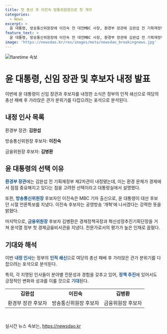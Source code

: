 ```yaml
---
title: 첫 총선 후 이진숙 방통위원장으로 첫 개각
categories:
  - News
excerpt: >
  윤 대통령, 방송통신위원장에 이진숙 전 대전MBC 사장, 환경부 장관에 김완섭 전 기획재정부 제2차관, 금융위원장에 김병환 기재부 제1차관 내정. 이진숙 후보는 언론특보 출신으로 공영방송 개혁 다짐, 김병환 후보는 경제정책국장 출신으로 평가 높아. 김완섭 후보는 환경·경제 문제 이해 강점. 대통령, 임기 후반기에 신선한 리더십 투입으로 관가 분위기 전환 시도. (단행된 대통령 장관급 인사, 임기 후반기 인적 쇄신)
feature_text: >
  윤 대통령, 방송통신위원장에 이진숙 전 대전MBC 사장, 환경부 장관에 김완섭 전 기획재정부 제2차관, 금융위원장에 김병환 기재부 제1차관 내정. 이진숙 후보는 언론특보 출신으로 공영방송 개혁 다짐, 김병환 후보는 경제정책국장 출신으로 평가 높아. 김완섭 후보는 환경·경제 문제 이해 강점. 대통령, 임기 후반기에 신선한 리더십 투입으로 관가 분위기 전환 시도. (단행된 대통령 장관급 인사, 임기 후반기 인적 쇄신)
image: 'https://newsdao.kr/res/images/meta/newsdao_breakingnews.jpg'
---
```


<p><img src="https://newsdao.kr/res/images/meta/newsdao_breakingnews.jpg" alt="flaretime 속보" /></p>

<h1>윤 대통령, 신임 장관 및 후보자 내정 발표</h1>

<p data-ke-size="size16">이번에 윤 대통령이 신임 장관과 후보자를 내정한 소식은 정부의 인적 쇄신으로 여당의 총선 패배 후 가라앉은 관가 분위기를 다잡으려는 포석으로 분석된다.</p>

<h2 data-ke-size="size26">내정 인사 목록</h2>

<p data-ke-size="size16">환경부 장관: <b>김완섭</b></p>

<p data-ke-size="size16">방송통신위원장 후보자: <b>이진숙</b></p>

<p data-ke-size="size16">금융위원장 후보자: <b>김병환</b></p>

<h2 data-ke-size="size26">윤 대통령의 선택 이유</h2>

<p data-ke-size="size16"><b><span style="color: #1a5490;">환경부 장관</span></b>에는 김완섭 전 기획재정부 제2차관이 내정됐는데, 이는 환경 문제가 경제에서 점점 중요해지고 있다는 점을 고려한 선택이라고 대통령실에서 설명했다. </p>

<p data-ke-size="size16">또한, <b><span style="color: #1a5490;">방송통신위원장</span></b> 후보자인 이진숙은 MBC 기자 출신으로, 윤 대통령이 대선 후보던 시절 언론특보를 지냈다. 이진숙 후보자는 공영방송 ‘개혁’에 나서겠다는 강력한 뜻을 밝혔다.</p>

<p data-ke-size="size16">마지막으로, <b><span style="color: #1a5490;">금융위원장</span></b> 후보자 김병환은 경제정책국장과 혁신성장추진기획단장을 거쳐 윤석열 정부 첫 경제금융비서관을 지냈다. 전문가로서의 평가가 높은 인재로 꼽혔다.</p>

<h2 data-ke-size="size26">기대와 해석</h2>

<p data-ke-size="size16">이번 <b><span style="color: #1a5490;">내정 인사</span></b>는 정부의 <b><span style="color: #1a5490;">인적 쇄신</span></b>으로 여당의 총선 패배 후 가라앉은 관가 분위기를 다잡으려는 포석으로 분석된다.</p>

<p data-ke-size="size16">특히, 각 지명된 인사들이 분야별 전문성과 경험을 갖추고 있어, <b><span style="color: #1a5490;">정책 추진</span></b>에 있어서도 긍정적인 변화와 성과를 이룰 것으로 <b><span style="color: #1a5490;">기대</span></b>된다.</p>

<table>
    <tr>
        <td style="text-align: center; height: 17px;"><b>김완섭</b></td>
        <td style="text-align: center; height: 17px;"><b>이진숙</b></td>
        <td style="text-align: center; height: 17px;"><b>김병환</b></td>
    </tr>
    <tr>
        <td style="text-align: center;">환경부 장관 후보자</td>
        <td style="text-align: center;">방송통신위원장 후보자</td>
        <td style="text-align: center;">금융위원장 후보자</td>
    </tr>
</table>

<p data-ke-size="size16">&nbsp;</p>
실시간 뉴스 속보는, <a href="https://newsdao.kr" rel="dofollow">https://newsdao.kr</a>


